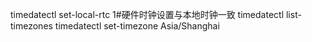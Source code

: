 timedatectl set-local-rtc 1#硬件时钟设置与本地时钟一致
timedatectl list-timezones
timedatectl set-timezone Asia/Shanghai
